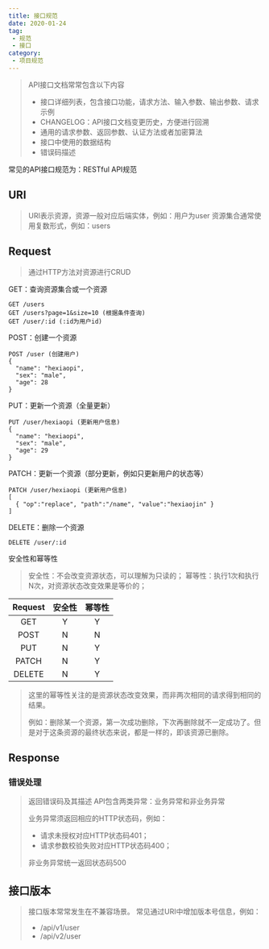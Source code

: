 ```yaml
---
title: 接口规范
date: 2020-01-24
tag:
 - 规范
 - 接口
category:
 - 项目规范
---
```


> API接口文档常常包含以下内容
>
> - 接口详细列表，包含接口功能，请求方法、输入参数、输出参数、请求示例
> - CHANGELOG：API接口文档变更历史，方便进行回溯
> - 通用的请求参数、返回参数、认证方法或者加密算法
> - 接口中使用的数据结构
> - 错误码描述

常见的API接口规范为：RESTful API规范

## URI

> URI表示资源，资源一般对应后端实体，例如：用户为user
> 资源集合通常使用复数形式，例如：users

## Request

> 通过HTTP方法对资源进行CRUD

GET：查询资源集合或一个资源

```text
GET /users
GET /users?page=1&size=10 (根据条件查询)
GET /user/:id (:id为用户id)
```

POST：创建一个资源

```text
POST /user (创建用户)
{
  "name": "hexiaopi",
  "sex": "male",
  "age": 28
}
```

PUT：更新一个资源（全量更新）

```text
PUT /user/hexiaopi (更新用户信息)
{
  "name": "hexiaopi",
  "sex": "male",
  "age": 29
}
```

PATCH：更新一个资源（部分更新，例如只更新用户的状态等）

```text
PATCH /user/hexiaopi (更新用户信息)
[
  { "op":"replace", "path":"/name", "value":"hexiaojin" }
]
```

DELETE：删除一个资源

```text
DELETE /user/:id
```

安全性和幂等性
> 安全性：不会改变资源状态，可以理解为只读的；
> 幂等性：执行1次和执行N次，对资源状态改变效果是等价的；

| Request | 安全性 | 幂等性 |
| :-----: | :----: | :----: |
|   GET   |   Y    |   Y    |
|  POST   |   N    |   N    |
|   PUT   |   N    |   Y    |
|  PATCH  |   N    |   Y    |
| DELETE  |   N    |   Y    |

> 这里的幂等性关注的是资源状态改变效果，而非两次相同的请求得到相同的结果。
>
> 例如：删除某一个资源，第一次成功删除，下次再删除就不一定成功了。但是对于这条资源的最终状态来说，都是一样的，即该资源已删除。

## Response

### 错误处理

> 返回错误码及其描述
> API包含两类异常：业务异常和非业务异常
>
> 业务异常须返回相应的HTTP状态码，例如：
>
> - 请求未授权对应HTTP状态码401；
> - 请求参数校验失败对应HTTP状态码400；
>
> 非业务异常统一返回状态码500

## 接口版本

> 接口版本常常发生在不兼容场景。
> 常见通过URI中增加版本号信息，例如：
>
> - /api/v1/user
> - /api/v2/user
